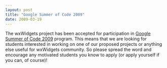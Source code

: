```yaml
---
layout: post
title: "Google Summer of Code 2009"
date: 2009-03-19
---
```


The wxWidgets project has been accepted for participation in
[Google Summer of Code 2009][1] program. This means that we are looking for
students interested in working on one of our proposed projects or anything
else useful for wxWidgets community. So please spread the word and encourage
any motivated students you know to apply (or apply yourself if you can, of
course)!

[1]: http://www.google-melange.com/gsoc/org2/google/gsoc2009/wx